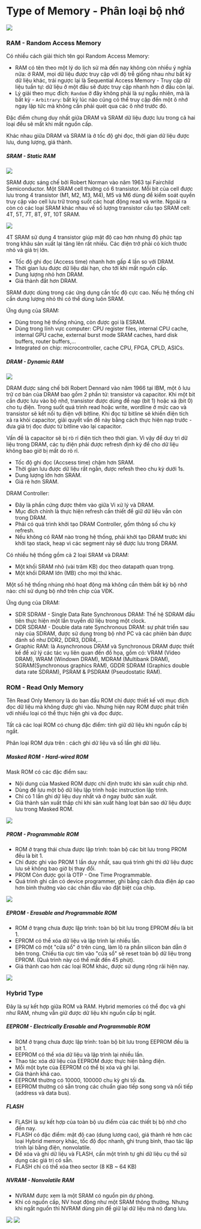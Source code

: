 # Type of Memory - Phân loại bộ nhớ

<img src="./image/Common memory types in embedded systems.png">

### RAM - Random Access Memory

Có nhiều cách giải thích tên gọi Random Access Memory:

- RAM có tên theo một lý do lịch sử mà đến nay không còn nhiều ý nghĩa nữa: ở RAM, mọi dữ liệu được truy cập với độ trễ giống nhau như bất kỳ dữ liệu khác, trái ngược lại là Sequential Access Memory - Truy cập dữ liệu tuần tự: dữ liệu ở một đầu sẽ được truy cập nhanh hơn ở đầu còn lại.
- Lý giải theo mục đích: `Random` ở đây không phải là sự ngẫu nhiên, mà là bất kỳ - `Arbitrary`: bất kỳ lúc nào cũng có thể truy cập đến một ô nhớ ngay lập tức mà không cần phải quét qua các ô nhớ trước đó.

Đặc điểm chung duy nhất giữa DRAM và SRAM dữ liệu được lưu trong cả hai loại đều sẽ mất khi mất nguồn cấp.

Khác nhau giữa DRAM và SRAM là ở tốc độ ghi đọc, thời gian dữ liệu được lưu, dung lượng, giá thành.

##### SRAM - Static RAM

<img src="./image/6t_sram_structure.png">

SRAM được sáng chế bởi Robert Norman vào năm 1963 tại Fairchild Semiconductor. Một SRAM cell thường có 6 transistor. Mỗi bit của cell được lưu trong 4 transistor (M1, M2, M3, M4), M5 và M6 dùng để kiểm soát quyền truy cập vào cell lưu trữ trong suốt các hoạt động read và write. Ngoài ra còn có các loại SRAM khác nhau về số lượng transistor cấu tạo SRAM cell: 4T, 5T, 7T, 8T, 9T, 10T SRAM.

<img src="./image/4t_sram_structure.png">

4T SRAM sử dụng 4 transistor giúp mật độ cao hơn nhưng độ phức tạp trong khâu sản xuất lại tăng lên rất nhiều. Các điện trở phải có kích thước nhỏ và giá trị lớn.

- Tốc độ ghi đọc (Access time) nhanh hơn gấp 4 lần so với DRAM.
- Thời gian lưu được dữ liệu dài hạn, cho tới khi mất nguồn cấp.
- Dung lượng nhỏ hơn DRAM.
- Giá thành đắt hơn DRAM.

SRAM được dùng trong các ứng dụng cần tốc độ cực cao. Nếu hệ thống chỉ cần dung lượng nhỏ thì có thể dùng luôn SRAM.

Ứng dụng của SRAM:
- Dùng trong hệ thống nhúng, còn được gọi là ESRAM.
- Dùng trong lĩnh vực computer: CPU register files, internal CPU cache, internal GPU cache, external burst mode SRAM caches, hard disk buffers, router buffers,...
- Integrated on chip: microcontroller, cache CPU, FPGA, CPLD, ASICs.

##### DRAM - Dynamic RAM

<img src="./image/dram_structure.png">

DRAM được sáng chế bởi Robert Dennard vào năm 1966 tại IBM, một ô lưu trữ cơ bản của DRAM bao gồm 2 phần tử: transistor và capacitor.
Khi một bit cần được lưu vào bộ nhớ, transistor được dùng để nạp (bit 1) hoặc xả (bit 0) cho tụ điện. Trong suốt quá trình read hoặc write, wordline ở mức cao và transistor sẽ kết nối tụ điện với bitline. Khi đọc từ bitline sẽ khiến điện tích xả ra khỏi capacitor, giải quyết vấn đề này bằng cách thực hiện nạp trước - đưa giá trị đọc được từ bitline vào lại capacitor.

Vấn đề là capacitor sẽ bị rò rỉ điện tích theo thời gian. Vì vậy để duy trì dữ liệu trong DRAM, các tụ điện phải được refresh định kỳ để cho dữ liệu không bao giờ bị mất do rò rỉ.

- Tốc độ ghi đọc (Accsess time) chậm hơn SRAM.
- Thời gian lưu được dữ liệu rất ngắn, được refesh theo chu kỳ dưới 1s.
- Dung lượng lớn hơn SRAM.
- Giá rẻ hơn SRAM.

DRAM Controller: 
- Đây là phần cứng được thêm vào giữa Vi xử lý và DRAM.
-  Mục đích chính là thực hiện refresh cần thiết để giữ dữ liệu vẫn còn trong DRAM. 
-  Phải có quá trình khởi tạo DRAM Controller, gồm thông số chu kỳ refresh.
-  Nếu không có RAM nào trong hệ thống, phải khởi tạo DRAM trước khi khởi tạo stack, heap vì các segment này sẽ được lưu trong DRAM.

Có nhiều hệ thống gồm cả 2 loại SRAM và DRAM:
- Một khối SRAM nhỏ (vài trăm KB) dọc theo datapath quan trọng.
- Một khối DRAM lớn (MB) cho mọi thứ khác.

Một số hệ thống nhúng nhỏ hoạt động mà không cần thêm bất kỳ bộ nhớ nào: chỉ sử dụng bộ nhớ trên chip của VĐK.

Ứng dụng của DRAM:
- SDR SDRAM - Single Data Rate Synchronous DRAM: Thế hệ SDRAM đầu tiên thực hiện một lần truyền dữ liệu trong một clock.
- DDR SDRAM - Double data rate Synchronous DRAM: sự phát triển sau này của SDRAM, được sử dụng trong bộ nhớ PC và các phiên bản được đánh số như DDR2, DDR3, DDR4,... 
- Graphic RAM: là Asynchronous DRAM và Synchronous DRAM được thiết kế để xử lý các tác vụ liên quan đến đồ họa, gồm có: VRAM (Video DRAM), WRAM (Windown DRAM), MDRAM (Multibank DRAM), SGRAM(Synchronous graphics RAM), GDDR SDRAM (Graphics double data rate SDRAM), PSRAM & PSDRAM (Pseudostatic RAM).

### ROM - Read Only Memory

Tên Read Only Memory là do ban đầu ROM chỉ được thiết kế với mục đích đọc dữ liệu mà không được ghi vào. Nhưng hiện nay ROM được phát triển với nhiều loại có thể thực hiện ghi và đọc được.

Tất cả các loại ROM có chung đặc điểm: tính giữ dữ liệu khi nguồn cấp bị ngắt.

Phân loại ROM dựa trên : cách ghi dữ liệu và số lần ghi dữ liệu.



##### Masked ROM - Hard-wired ROM

Mask ROM có các đặc điểm sau:

- Nội dung của Masked ROM được chỉ định trước khi sản xuất chip nhớ.
- Dùng để lưu một bộ dữ liệu lập trình hoặc instruction lập trình.
- Chỉ có 1 lần ghi dữ liệu duy nhất và ở ngay bước sản xuất.
- Giá thành sản xuất thấp chỉ khi sản xuất hàng loạt bản sao dữ liệu được lưu trong Masked ROM.

<img src="./image/rom_architechture.png">

##### PROM - Programmable ROM
- ROM ở trạng thái chưa được lập trình: toàn bộ các bit lưu trong PROM đều là bit 1.
- Chỉ được ghi vào PROM 1 lần duy nhất, sau quá trình ghi thì dữ liệu được lưu sẽ không bao giờ bị thay đổi.
- PROM Còn được gọi là OTP - One Time Programmable.
- Quá trình ghi cần có device programmer, ghi bằng cách đưa điện áp cao hơn bình thường vào các chân đầu vào đặt biệt của chip.

<img src="./image/prom_architechture.png">

##### EPROM - Erasable and Programmable ROM
- ROM ở trạng chưa được lập trình: toàn bộ bit lưu trong EPROM đều là bit 1.
- EPROM có thể xóa dữ liệu và lập trình lại nhiều lần.
- EPROM có một "cửa sổ" ở trên cùng, làm lộ ra phần silicon bán dẫn ở bên trong. Chiếu tia cực tím vào "cửa sổ" sẽ reset toàn bộ dữ liệu trong EPROM. (Quá trình này có thể mất đến 45 phút).
- Giá thành cao hơn các loại ROM khác, được sử dụng rộng rãi hiện nay.

<img src="./image/erom.png">

### Hybrid Type

Đây là sự kết hợp giữa ROM và RAM.
Hybrid memories có thể đọc và ghi như RAM, nhưng vẫn giữ được dữ liệu khi nguồn cấp bị ngắt.

##### EEPROM - Electrically Erasable and Programmable ROM
- ROM ở trạng chưa được lập trình: toàn bộ bit lưu trong EEPROM đều là bit 1.
- EEPROM có thể xóa dữ liệu và lập trình lại nhiều lần.
- Thao tác xóa dữ liệu của EEPROM được thực hiện bằng điện.
- Mỗi một byte của EEPROM có thể bị xóa và ghi lại.
- Giá thành khá cao.
- EEPROM thường có 10000, 100000 chu kỳ ghi tối đa.
- EEPROM thường có sẵn trong các chuẩn giao tiếp song song và nối tiếp (address và data bus).

##### FLASH
- FLASH là sự kết hợp của toàn bộ ưu điểm của các thiết bị bộ nhớ cho đến nay.
- FLASH có đặc điểm: mật độ cao (dung lương cao), giá thành rẻ hơn các loại Hybrid memory khác, tốc độ đọc nhanh, ghi trung bình, thao tác lập trình lại bằng điện, nonvolatile.
- Để xóa và ghi dữ liệu và FLASH, cần một trình tự ghi dữ liệu cụ thể sử dụng các giá trị có sẵn.
- FLASH chỉ có thể xóa theo sector (8 KB ~ 64 KB)

##### NVRAM - Nonvolatile RAM

- NVRAM được xem là một SRAM có nguồn pin dự phòng.
- Khi có nguồn cấp, NV hoạt động như một SRAM thông thường. Nhưng khi ngắt nguồn thì NVRAM dùng pin để giữ lại dữ liệu mà nó đang lưu.

<img src="./image/Memory device characteristics.png">
<img src="./image/Memory device characteristics continue.png">